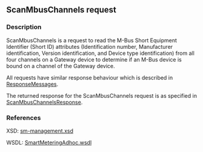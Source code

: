 ## ScanMbusChannels request

### Description
ScanMbusChannels is a request to read the M-Bus Short Equipment Identifier (Short ID) attributes (Identification number, Manufacturer identification, Version identification, and Device type identification) from all four channels on a Gateway device to determine if an M-Bus device is bound on a channel of the Gateway device.

All requests have similar response behaviour which is described in [ResponseMessages](./ResponseMessages.md).

The returned response for the ScanMbusChannels request is as specified in [ScanMbusChannelsResponse](ScanMbusChannelsResponse.md).

### References

XSD: [sm-management.xsd](https://github.com/OSGP/Shared/blob/development/osgp-ws-smartmetering/src/main/resources/schemas/sm-adhoc.xsd)

WSDL: [SmartMeteringAdhoc.wsdl](https://github.com/OSGP/Shared/blob/development/osgp-ws-smartmetering/src/main/resources/SmartMeteringAdhoc.wsdl)